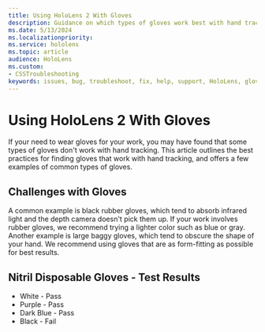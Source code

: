 ```yaml
---
title: Using HoloLens 2 With Gloves
description: Guidance on which types of gloves work best with hand tracking on HoloLens 2.
ms.date: 5/13/2024
ms.localizationpriority:
ms.service: hololens
ms.topic: article
audience: HoloLens
ms.custom: 
- CSSTroubleshooting
keywords: issues, bug, troubleshoot, fix, help, support, HoloLens, gloves, hand tracking
---
```


# Using HoloLens 2 With Gloves

If your need to wear gloves for your work, you may have found that some types of gloves don't work with hand tracking. This article outlines the best practices for finding gloves that work with hand tracking, and offers a few examples of common types of gloves.

## Challenges with Gloves
A common example is black rubber gloves, which tend to absorb infrared light and the depth camera doesn't pick them up. If your work involves rubber gloves, we recommend trying a lighter color such as blue or gray. Another example is large baggy gloves, which tend to obscure the shape of your hand. We recommend using gloves that are as form-fitting as possible for best results.

## Nitril Disposable Gloves - Test Results
- White - Pass
- Purple - Pass
- Dark Blue - Pass
- Black - Fail

